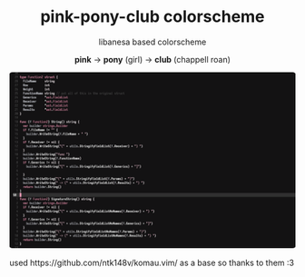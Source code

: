 <h1 align="center">
    pink-pony-club colorscheme
</h1>

<p align="center">
    libanesa based colorscheme
</p>

<p align="center">
    <strong>pink</strong> -> <strong>pony</strong> (girl) -> <strong>club</strong> (chappell roan)
</p>

<img src="https://raw.githubusercontent.com/lampda/pink-pony-club/refs/heads/main/screenshots/pink-pony-club.png" alt="pink" style="border-radius:1%"/> 

<p>
    used https://github.com/ntk148v/komau.vim/ as a base so thanks to them :3
</p>

